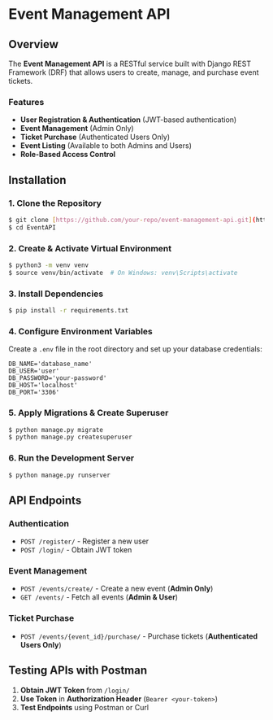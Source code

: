 # Event Management API

## Overview
The **Event Management API** is a RESTful service built with Django REST Framework (DRF) that allows users to create, manage, and purchase event tickets.

### Features
- **User Registration & Authentication** (JWT-based authentication)
- **Event Management** (Admin Only)
- **Ticket Purchase** (Authenticated Users Only)
- **Event Listing** (Available to both Admins and Users)
- **Role-Based Access Control**

## Installation

### 1. Clone the Repository
```sh
$ git clone [https://github.com/your-repo/event-management-api.git](https://github.com/sonawale29/EventManagement.git)
$ cd EventAPI
```

### 2. Create & Activate Virtual Environment
```sh
$ python3 -m venv venv
$ source venv/bin/activate  # On Windows: venv\Scripts\activate
```

### 3. Install Dependencies
```sh
$ pip install -r requirements.txt
```

### 4. Configure Environment Variables
Create a `.env` file in the root directory and set up your database credentials:
```
DB_NAME='database_name'
DB_USER='user'
DB_PASSWORD='your-password'
DB_HOST='localhost'
DB_PORT='3306'
```

### 5. Apply Migrations & Create Superuser
```sh
$ python manage.py migrate
$ python manage.py createsuperuser
```

### 6. Run the Development Server
```sh
$ python manage.py runserver
```

## API Endpoints

### Authentication
- `POST /register/` - Register a new user
- `POST /login/` - Obtain JWT token

### Event Management
- `POST /events/create/` - Create a new event (**Admin Only**)
- `GET /events/` - Fetch all events (**Admin & User**)

### Ticket Purchase
- `POST /events/{event_id}/purchase/` - Purchase tickets (**Authenticated Users Only**)

## Testing APIs with Postman
1. **Obtain JWT Token** from `/login/`
2. **Use Token** in **Authorization Header** (`Bearer <your-token>`)
3. **Test Endpoints** using Postman or Curl


